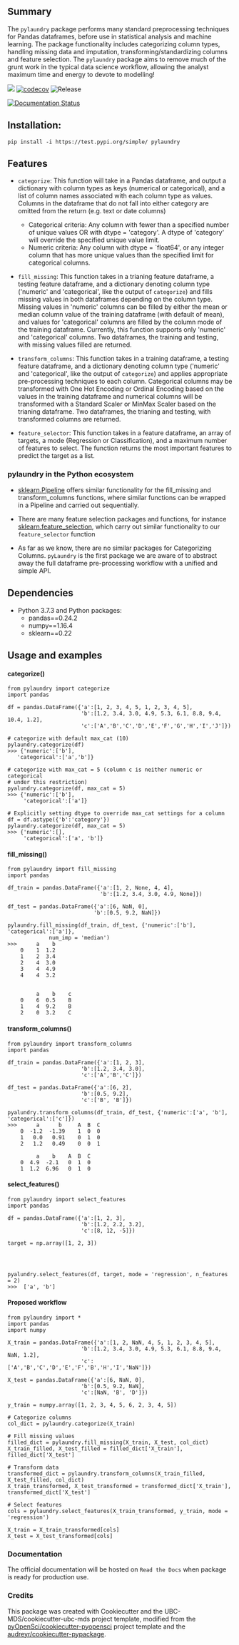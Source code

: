 
## Summary
The `pylaundry` package performs many standard preprocessing techniques for Pandas dataframes,  before use in statistical analysis and machine learning. The package functionality includes categorizing column types, handling missing data and imputation, transforming/standardizing columns and feature selection. The `pylaundry` package aims to remove much of the grunt work in the typical data science workflow, allowing the analyst maximum time and energy to devote to modelling!

![](https://github.com/UBC-MDS/pylaundry/workflows/build/badge.svg) [![codecov](https://codecov.io/gh/UBC-MDS/pylaundry/branch/master/graph/badge.svg)](https://codecov.io/gh/UBC-MDS/pylaundry) ![Release](https://github.com/UBC-MDS/pylaundry/workflows/Release/badge.svg)

[![Documentation Status](https://readthedocs.org/projects/pylaundry/badge/?version=latest)](https://pylaundry.readthedocs.io/en/latest/?badge=latest)

## Installation:
```
pip install -i https://test.pypi.org/simple/ pylaundry
```

## Features
- `categorize`: This function will take in a Pandas dataframe, and output a dictionary with column types as keys (numerical or categorical), and a list of column names associated with each column type as values. Columns in the dataframe that do not fall into either category are omitted from the return (e.g. text or date columns)
    - Categorical criteria: Any column with fewer than a specified number of unique values OR with dtype = 'category'. A dtype of 'category' will override the specified unique value limit.
    - Numeric criteria: Any column with dtype = `float64', or any integer column that has more unique values than the specified limit for categorical columns.  

- `fill_missing`: This function takes in a trianing feature dataframe, a testing feature dataframe, and a dictionary denoting column type ('numeric' and 'categorical', like the output of `categorize`) and fills missing values in both dataframes depending on the column type. Missing values in 'numeric' columns can be filled by either the mean or median column value of the training dataframe (with default of mean), and values for 'categorical' columns are filled by the column mode of the training dataframe. Currently, this function supports only 'numeric' and 'categorical' columns. Two dataframes, the training and testing, with missing values filled are returned.

-  `transform_columns`: This function takes in a training dataframe, a testing feature dataframe, and a dictionary denoting column type ('numeric' and 'categorical', like the output of `categorize`) and applies appropriate pre-processing techniques to each column. Categorical columns may be transformed with One Hot Encoding or Ordinal Encoding based on the values in the training dataframe and numerical columns will be transformed with a Standard Scaler or MinMax Scaler based on the trianing dataframe. Two dataframes, the trianing and testing, with transformed columns are returned.

- `feature_selector`: This function takes in a feature dataframe, an array of targets, a mode (Regression or Classification), and a maximum number of features to select. The function returns the most important features to predict the target as a list.

### pylaundry in the Python ecosystem
- [sklearn.Pipeline](https://scikit-learn.org/stable/modules/generated/sklearn.pipeline.Pipeline.html) offers similar functionality for the fill_missing and transform_columns functions, where similar functions can be wrapped in a Pipeline and carried out sequentially.

- There are many feature selection packages and functions, for instance [sklearn.feature_selection](https://scikit-learn.org/stable/modules/feature_selection.html), which carry out similar functionality to our `feature_selector` function

- As far as we know, there are no similar packages for Categorizing Columns. `pyLaundry` is the first package we are aware of to abstract away the full dataframe pre-processing workflow with a unified and simple API.

## Dependencies

- Python 3.7.3 and Python packages:
  - pandas==0.24.2  
  - numpy==1.16.4  
  - sklearn==0.22    
  
## Usage and examples

#### categorize()

```
from pylaundry import categorize
import pandas

df = pandas.DataFrame({'a':[1, 2, 3, 4, 5, 1, 2, 3, 4, 5],
                       'b':[1.2, 3.4, 3.0, 4.9, 5.3, 6.1, 8.8, 9.4, 10.4, 1.2],
                       'c':['A','B','C','D','E','F','G','H','I','J']})

# categorize with default max_cat (10)
pylaundry.categorize(df)
>>> {'numeric':['b'], 
   'categorical':['a','b']}

# categorize with max_cat = 5 (column c is neither numeric or categorical 
# under this restriction)
pyalundry.categorize(df, max_cat = 5)
>>> {'numeric':['b'],
     'categorical':['a']}

# Explicitly setting dtype to override max_cat settings for a column
df = df.astype({'b':'category'})
pylaundry.categorize(df, max_cat = 5)
>>> {'numeric':[],
     'categorical':['a', 'b']}
```

#### fill_missing()

```
from pylaundry import fill_missing
import pandas

df_train = pandas.DataFrame({'a':[1, 2, None, 4, 4],
                             'b':[1.2, 3.4, 3.0, 4.9, None]})

df_test = pandas.DataFrame({'a':[6, NaN, 0],
                           'b':[0.5, 9.2, NaN]})

pylaundry.fill_missing(df_train, df_test, {'numeric':['b'], 'categorical':['a']}, 
             num_imp = 'median')
>>>      a    b    
    0    1  1.2    
    1    2  3.4    
    2    4  3.0    
    3    4  4.9    
    4    4  3.2   


         a    b    c
    0    6  0.5    B
    1    4  9.2    B
    2    0  3.2    C
```

#### transform_columns()

```
from pylaundry import transform_columns
import pandas

df_train = pandas.DataFrame({'a':[1, 2, 3],
                       'b':[1.2, 3.4, 3.0],
                       'c':['A','B','C']})

df_test = pandas.DataFrame({'a':[6, 2],
                       'b':[0.5, 9.2],
                       'c':['B', 'B']})

pyalundry.transform_columns(df_train, df_test, {'numeric':['a', 'b'], 'categorical':['c']})
>>>      a      b     A  B  C
    0  -1.2  -1.39    1  0  0
    1   0.0   0.91    0  1  0
    2   1.2   0.49    0  0  1

         a    b    A  B  C
    0  4.9  -2.1   0  1  0
    1  1.2  6.96   0  1  0
```

#### select_features()

```
from pylaundry import select_features
import pandas

df = pandas.DataFrame({'a':[1, 2, 3],
                       'b':[1.2, 2.2, 3.2],
                       'c':[8, 12, -5]})

target = np.array([1, 2, 3])




pyalundry.select_features(df, target, mode = 'regression', n_features = 2)
>>>  ['a', 'b']
```

#### Proposed workflow
```
from pylaundry import *
import pandas
import numpy

X_train = pandas.DataFrame({'a':[1, 2, NaN, 4, 5, 1, 2, 3, 4, 5],
                       'b':[1.2, 3.4, 3.0, 4.9, 5.3, 6.1, 8.8, 9.4, NaN, 1.2],
                       'c':['A','B','C','D','E','F','B','H','I','NaN']})

X_test = pandas.DataFrame({'a':[6, NaN, 0],
                       'b':[0.5, 9.2, NaN],
                       'c':[NaN, 'B', 'D']})

y_train = numpy.array([1, 2, 3, 4, 5, 6, 2, 3, 4, 5])

# Categorize columns
col_dict = pylaundry.categorize(X_train)

# Fill missing values
filled_dict = pylaundry.fill_missing(X_train, X_test, col_dict)
X_train_filled, X_test_filled = filled_dict['X_train'], filled_dict['X_test']

# Transform data
transformed_dict = pylaundry.transform_columns(X_train_filled, X_test_filled, col_dict)
X_train_transformed, X_test_transformed = transformed_dict['X_train'], transformed_dict['X_test']

# Select features
cols = pylaundry.select_features(X_train_transformed, y_train, mode = 'regression')

X_train = X_train_transformed[cols]
X_test = X_test_transformed[cols]

```

### Documentation
The official documentation  will be hosted on `Read the Docs` when package is ready for production use.
### Credits
This package was created with Cookiecutter and the UBC-MDS/cookiecutter-ubc-mds project template, modified from the [pyOpenSci/cookiecutter-pyopensci](https://github.com/pyOpenSci/cookiecutter-pyopensci) project template and the [audreyr/cookiecutter-pypackage](https://github.com/audreyr/cookiecutter-pypackage).


